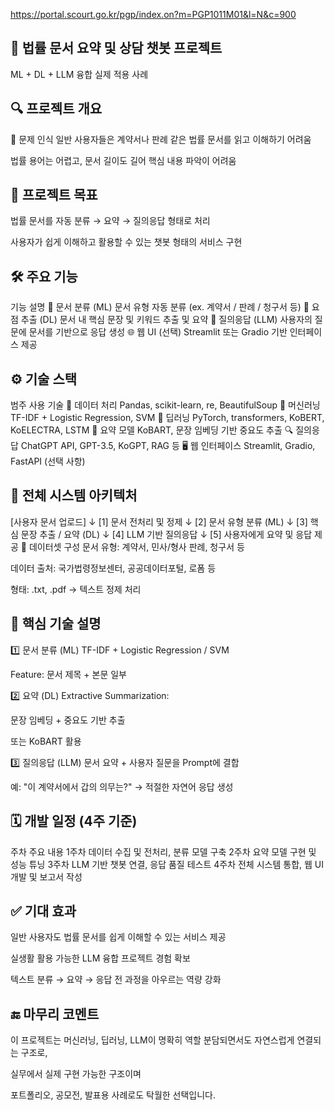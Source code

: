 https://portal.scourt.go.kr/pgp/index.on?m=PGP1011M01&l=N&c=900

## 📄 법률 문서 요약 및 상담 챗봇 프로젝트
ML + DL + LLM 융합 실제 적용 사례

## 🔍 프로젝트 개요
📌 문제 인식
일반 사용자들은 계약서나 판례 같은 법률 문서를 읽고 이해하기 어려움

법률 용어는 어렵고, 문서 길이도 길어 핵심 내용 파악이 어려움

## 🎯 프로젝트 목표
법률 문서를 자동 분류 → 요약 → 질의응답 형태로 처리

사용자가 쉽게 이해하고 활용할 수 있는 챗봇 형태의 서비스 구현

## 🛠️ 주요 기능
기능	설명
🧾 문서 분류 (ML)	문서 유형 자동 분류 (ex. 계약서 / 판례 / 청구서 등)
🧠 요점 추출 (DL)	문서 내 핵심 문장 및 키워드 추출 및 요약
💬 질의응답 (LLM)	사용자의 질문에 문서를 기반으로 응답 생성
🌐 웹 UI (선택)	Streamlit 또는 Gradio 기반 인터페이스 제공

## ⚙️ 기술 스택
범주	사용 기술
📂 데이터 처리	Pandas, scikit-learn, re, BeautifulSoup
🤖 머신러닝	TF-IDF + Logistic Regression, SVM
🧠 딥러닝	PyTorch, transformers, KoBERT, KoELECTRA, LSTM
🧾 요약 모델	KoBART, 문장 임베딩 기반 중요도 추출
🔍 질의응답	ChatGPT API, GPT-3.5, KoGPT, RAG 등
🖥️ 웹 인터페이스	Streamlit, Gradio, FastAPI (선택 사항)

## 🧩 전체 시스템 아키텍처

[사용자 문서 업로드]
         ↓
[1] 문서 전처리 및 정제
         ↓
[2] 문서 유형 분류 (ML)
         ↓
[3] 핵심 문장 추출 / 요약 (DL)
         ↓
[4] LLM 기반 질의응답
         ↓
[5] 사용자에게 요약 및 응답 제공
📁 데이터셋 구성
문서 유형: 계약서, 민사/형사 판례, 청구서 등

데이터 출처: 국가법령정보센터, 공공데이터포털, 로폼 등

형태: .txt, .pdf → 텍스트 정제 처리

## 🔑 핵심 기술 설명
1️⃣ 문서 분류 (ML)
TF-IDF + Logistic Regression / SVM

Feature: 문서 제목 + 본문 일부

2️⃣ 요약 (DL)
Extractive Summarization:

문장 임베딩 + 중요도 기반 추출

또는 KoBART 활용

3️⃣ 질의응답 (LLM)
문서 요약 + 사용자 질문을 Prompt에 결합

예: "이 계약서에서 갑의 의무는?" → 적절한 자연어 응답 생성

## 🗓️ 개발 일정 (4주 기준)
주차	주요 내용
1주차	데이터 수집 및 전처리, 분류 모델 구축
2주차	요약 모델 구현 및 성능 튜닝
3주차	LLM 기반 챗봇 연결, 응답 품질 테스트
4주차	전체 시스템 통합, 웹 UI 개발 및 보고서 작성

## ✅ 기대 효과
일반 사용자도 법률 문서를 쉽게 이해할 수 있는 서비스 제공

실생활 활용 가능한 LLM 융합 프로젝트 경험 확보

텍스트 분류 → 요약 → 응답 전 과정을 아우르는 역량 강화

## 🔚 마무리 코멘트
이 프로젝트는 머신러닝, 딥러닝, LLM이 명확히 역할 분담되면서도
자연스럽게 연결되는 구조로,

실무에서 실제 구현 가능한 구조이며

포트폴리오, 공모전, 발표용 사례로도 탁월한 선택입니다.

